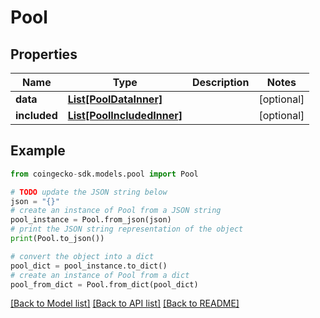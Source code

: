 # Pool


## Properties

Name | Type | Description | Notes
------------ | ------------- | ------------- | -------------
**data** | [**List[PoolDataInner]**](PoolDataInner.md) |  | [optional] 
**included** | [**List[PoolIncludedInner]**](PoolIncludedInner.md) |  | [optional] 

## Example

```python
from coingecko-sdk.models.pool import Pool

# TODO update the JSON string below
json = "{}"
# create an instance of Pool from a JSON string
pool_instance = Pool.from_json(json)
# print the JSON string representation of the object
print(Pool.to_json())

# convert the object into a dict
pool_dict = pool_instance.to_dict()
# create an instance of Pool from a dict
pool_from_dict = Pool.from_dict(pool_dict)
```
[[Back to Model list]](../README.md#documentation-for-models) [[Back to API list]](../README.md#documentation-for-api-endpoints) [[Back to README]](../README.md)


